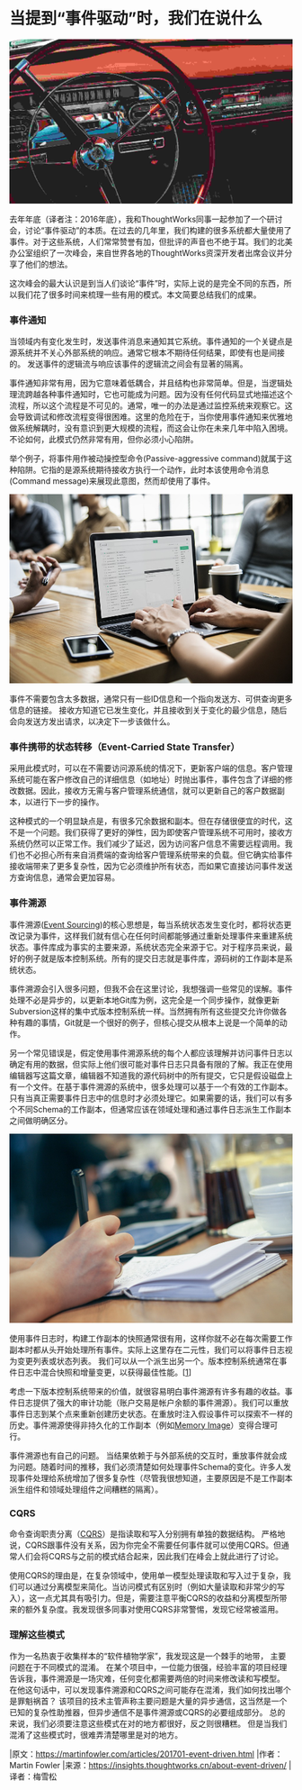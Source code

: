 # 当提到“事件驱动”时，我们在说什么

![img](assets/1-1.jpeg)

去年年底（译者注：2016年底），我和ThoughtWorks同事一起参加了一个研讨会，讨论“事件驱动”的本质。在过去的几年里，我们构建的很多系统都大量使用了事件。对于这些系统，人们常常赞誉有加，但批评的声音也不绝于耳。我们的北美办公室组织了一次峰会，来自世界各地的ThoughtWorks资深开发者出席会议并分享了他们的想法。

这次峰会的最大认识是到当人们谈论“事件”时，实际上说的是完全不同的东西，所以我们花了很多时间来梳理一些有用的模式。本文简要总结我们的成果。

### 事件通知

当领域内有变化发生时，发送事件消息来通知其它系统。事件通知的一个关键点是源系统并不关心外部系统的响应。通常它根本不期待任何结果，即使有也是间接的。 发送事件的逻辑流与响应该事件的逻辑流之间会有显著的隔离。

事件通知非常有用，因为它意味着低耦合，并且结构也非常简单。但是，当逻辑处理流跨越各种事件通知时，它也可能成为问题。因为没有任何代码显式地描述这个流程，所以这个流程是不可见的。通常，唯一的办法是通过监控系统来观察它。这会导致调试和修改流程变得很困难。这里的危险在于，当你使用事件通知来优雅地做系统解耦时，没有意识到更大规模的流程，而这会让你在未来几年中陷入困境。不论如何，此模式仍然非常有用，但你必须小心陷阱。

举个例子，将事件用作被动操控型命令(Passive-aggressive command)就属于这种陷阱。它指的是源系统期待接收方执行一个动作，此时本该使用命令消息(Command message)来展现此意图，然而却使用了事件。

![img](assets/computer-3368242_960_720-2.jpg)

事件不需要包含太多数据，通常只有一些ID信息和一个指向发送方、可供查询更多信息的链接。 接收方知道它已发生变化，并且接收到关于变化的最少信息，随后会向发送方发出请求，以决定下一步该做什么。

### 事件携带的状态转移（Event-Carried State Transfer）

采用此模式时，可以在不需要访问源系统的情况下，更新客户端的信息。客户管理系统可能在客户修改自己的详细信息（如地址）时抛出事件，事件包含了详细的修改数据。因此，接收方无需与客户管理系统通信，就可以更新自己的客户数据副本，以进行下一步的操作。

这种模式的一个明显缺点是，有很多冗余数据和副本。但在存储很便宜的时代，这不是一个问题。我们获得了更好的弹性，因为即使客户管理系统不可用时，接收方系统仍然可以正常工作。我们减少了延迟，因为访问客户信息不需要远程调用。我们也不必担心所有来自消费端的查询给客户管理系统带来的负载。但它确实给事件接收端带来了更多复杂性，因为它必须维护所有状态，而如果它直接访问事件发送方查询信息，通常会更加容易。

### 事件溯源

事件溯源([Event Sourcing](https://martinfowler.com/eaaDev/EventSourcing.html))的核心思想是，每当系统状态发生变化时，都将状态更改记录为事件，这样我们就有信心在任何时间都能够通过重新处理事件来重建系统状态。事件库成为事实的主要来源，系统状态完全来源于它。对于程序员来说，最好的例子就是版本控制系统。所有的提交日志就是事件库，源码树的工作副本是系统状态。

事件溯源会引入很多问题，但我不会在这里讨论，我想强调一些常见的误解。事件处理不必是异步的，以更新本地Git库为例，这完全是一个同步操作，就像更新Subversion这样的集中式版本控制系统一样。当然拥有所有这些提交允许你做各种有趣的事情，Git就是一个很好的例子，但核心提交从根本上说是一个简单的动作。

另一个常见错误是，假定使用事件溯源系统的每个人都应该理解并访问事件日志以确定有用的数据，但实际上他们很可能对事件日志只具备有限的了解。我正在使用编辑器写这篇文章，编辑器不知道我的源代码树中的所有提交，它只是假设磁盘上有一个文件。在基于事件溯源的系统中，很多处理可以基于一个有效的工作副本。只有当真正需要事件日志中的信息时才必须处理它。如果需要的话，我们可以有多个不同Schema的工作副本，但通常应该在领域处理和通过事件日志派生工作副本之间做明确区分。

![img](assets/business-1868015_960_720.jpg)

使用事件日志时，构建工作副本的快照通常很有用，这样你就不必在每次需要工作副本时都从头开始处理所有事件。实际上这里存在二元性，我们可以将事件日志视为变更列表或状态列表。 我们可以从一个派生出另一个。版本控制系统通常在事件日志中混合快照和增量变更，以获得最佳性能。[[1](https://martinfowler.com/articles/201701-event-driven.html#footnote-git-snapshot)]

考虑一下版本控制系统带来的价值，就很容易明白事件溯源有许多有趣的收益。事件日志提供了强大的审计功能（账户交易是帐户余额的事件溯源）。我们可以重放事件日志到某个点来重新创建历史状态。在重放时注入假设事件可以探索不一样的历史。事件溯源使得非持久化的工作副本（例如[Memory Image](https://martinfowler.com/bliki/MemoryImage.html)）变得合理可行。

事件溯源也有自己的问题。 当结果依赖于与外部系统的交互时，重放事件就会成为问题。随着时间的推移，我们必须清楚如何处理事件Schema的变化。许多人发现事件处理给系统增加了很多复杂性（尽管我很想知道，主要原因是不是工作副本派生组件和领域处理组件之间糟糕的隔离）。

### CQRS

命令查询职责分离（[CQRS](https://martinfowler.com/bliki/CQRS.html)）是指读取和写入分别拥有单独的数据结构。 严格地说，CQRS跟事件没有关系，因为你完全不需要任何事件就可以使用CQRS。但通常人们会将CQRS与之前的模式结合起来，因此我们在峰会上就此进行了讨论。

使用CQRS的理由是，在复杂领域中，使用单一模型处理读取和写入过于复杂，我们可以通过分离模型来简化。当访问模式有区别时（例如大量读取和非常少的写入），这一点尤其具有吸引力。但是，需要注意平衡CQRS的收益和分离模型所带来的额外复杂度。我发现很多同事对使用CQRS非常警惕，发现它经常被滥用。

### 理解这些模式

作为一名热衷于收集样本的“软件植物学家”，我发现这是一个棘手的地带， 主要问题在于不同模式的混淆。 在某个项目中，一位能力很强，经验丰富的项目经理告诉我，事件溯源是一场灾难，任何变化都需要两倍的时间来修改读和写模型。 在他这句话中，可以发现事件溯源和CQRS之间可能存在混淆，我们如何找出哪个是罪魁祸首？ 该项目的技术主管声称主要问题是大量的异步通信，这当然是一个已知的复杂性助推器，但异步通信不是事件溯源或CQRS的必要组成部分。 总的来说，我们必须要注意这些模式在对的地方都很好，反之则很糟糕。 但是当我们混淆了这些模式时，很难弄清楚哪里是对的地方。



|原文：https://martinfowler.com/articles/201701-event-driven.html
|作者：Martin Fowler
|来源：https://insights.thoughtworks.cn/about-event-driven/
|译者：梅雪松